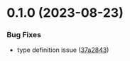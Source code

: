 # 0.1.0 (2023-08-23)


### Bug Fixes

* type definition issue ([37a2843](https://github.com/mutoe/form-validator/commit/37a284362059c4493957386b29fa659e533c3a4d))



